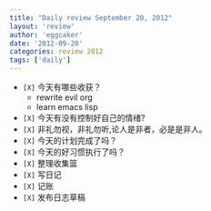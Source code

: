 ```yaml
---
title: "Daily review September 20, 2012" 
layout: 'review'
author: 'eggcaker'
date: '2012-09-20'
categories: review 2012
tags: ['daily']
---
```



  * `[X]` 今天有哪些收获？ 
    * rewrite evil org 
    * learn emacs lisp 
  * `[X]` 今天有没有控制好自己的情绪? 
  * `[X]` 非礼勿视，非礼勿听,论人是非者，必是是非人。 
  * `[X]` 今天的计划完成了吗？ 
  * `[X]` 今天的好习惯执行了吗？ 
  * `[X]` 整理收集篮 
  * `[X]` 写日记 
  * `[X]` 记账 
  * `[X]` 发布日志草稿 

